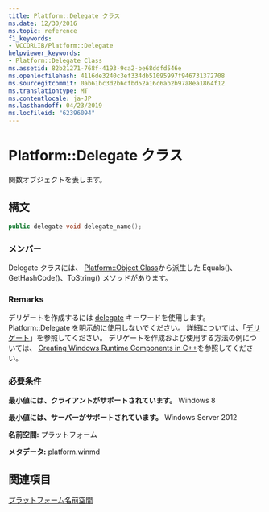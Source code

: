 ```yaml
---
title: Platform::Delegate クラス
ms.date: 12/30/2016
ms.topic: reference
f1_keywords:
- VCCORLIB/Platform::Delegate
helpviewer_keywords:
- Platform::Delegate Class
ms.assetid: 82b21271-768f-4193-9ca2-be68ddfd546e
ms.openlocfilehash: 4116de3240c3ef334db51095997f946731372708
ms.sourcegitcommit: 0ab61bc3d2b6cfbd52a16c6ab2b97a8ea1864f12
ms.translationtype: MT
ms.contentlocale: ja-JP
ms.lasthandoff: 04/23/2019
ms.locfileid: "62396094"
---
```

# <a name="platformdelegate-class"></a>Platform::Delegate クラス

関数オブジェクトを表します。

## <a name="syntax"></a>構文

```cpp
public delegate void delegate_name();
```

### <a name="members"></a>メンバー

Delegate クラスには、 [Platform::Object Class](../cppcx/platform-object-class.md)から派生した Equals()、GetHashCode()、ToString() メソッドがあります。

### <a name="remarks"></a>Remarks

デリゲートを作成するには [delegate](../extensions/delegate-cpp-component-extensions.md) キーワードを使用します。Platform::Delegate を明示的に使用しないでください。 詳細については、「[デリゲート](../cppcx/delegates-c-cx.md)」を参照してください。 デリゲートを作成および使用する方法の例については、 [Creating Windows Runtime Components in C++](/windows/uwp/winrt-components/creating-windows-runtime-components-in-cpp)を参照してください。

### <a name="requirements"></a>必要条件

**最小値には、クライアントがサポートされています。** Windows 8

**最小値には、サーバーがサポートされています。** Windows Server 2012

**名前空間:** プラットフォーム

**メタデータ:** platform.winmd

## <a name="see-also"></a>関連項目

[プラットフォーム名前空間](../cppcx/platform-namespace-c-cx.md)

